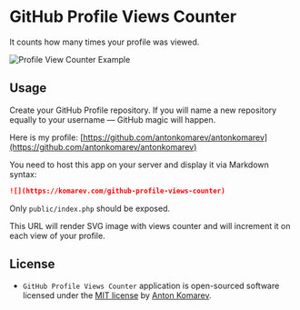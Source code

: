 # GitHub Profile Views Counter

It counts how many times your profile was viewed.

![Profile View Counter Example](https://user-images.githubusercontent.com/1849174/87232647-40ba1080-c3c9-11ea-9d50-c6778edcd8c7.png)

## Usage

Create your GitHub Profile repository. If you will name a new repository equally to your username — GitHub magic will happen.

Here is my profile: [https://github.com/antonkomarev/antonkomarev](https://github.com/antonkomarev/antonkomarev)

You need to host this app on your server and display it via Markdown syntax:

```markdown
![](https://komarev.com/github-profile-views-counter)
```

Only `public/index.php` should be exposed.

This URL will render SVG image with views counter and will increment it on each view of your profile.

## License

- `GitHub Profile Views Counter` application is open-sourced software licensed under the [MIT license](LICENSE) by [Anton Komarev].

[Anton Komarev]: https://komarev.com
